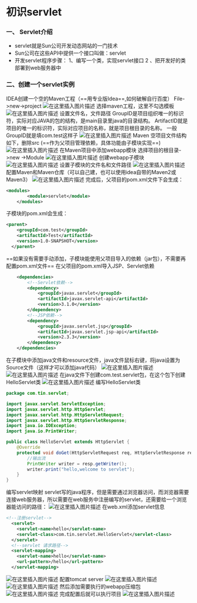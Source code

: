 # 初识servlet

<!--more-->

### 一、 Servlet介绍
 - servlet就是Sun公司开发动态网站的一门技术
 - Sun公司在这些API中提供一个接口叫做：servlet
 - 开发servlet程序步骤：
	  1、编写一个类，实现servlet接口
	  2 、把开发好的类部署到web服务器中
###  二、创建一个servlet实例
IDEA创建一个空的Maven工程（==用专业版Idea==,如何破解自行百度）
File->new->project
![在这里插入图片描述](https://img-blog.csdnimg.cn/20201219102740728.png?x-oss-process=image/watermark,type_ZmFuZ3poZW5naGVpdGk,shadow_10,text_aHR0cHM6Ly9ibG9nLmNzZG4ubmV0L3FxXzQxMTE2MDI3,size_16,color_FFFFFF,t_70#pic_center)
选择maven工程，这里不勾选模板
![在这里插入图片描述](https://img-blog.csdnimg.cn/20201219103148155.png?x-oss-process=image/watermark,type_ZmFuZ3poZW5naGVpdGk,shadow_10,text_aHR0cHM6Ly9ibG9nLmNzZG4ubmV0L3FxXzQxMTE2MDI3,size_16,color_FFFFFF,t_70#pic_center)
设置文件名，文件路径
GroupID是项目组织唯一的标识符，实际对应JAVA的包的结构，是main目录里java的目录结构。
ArtifactID就是项目的唯一的标识符，实际对应项目的名称，就是项目根目录的名称。
一般GroupID就是填com.test这样子
![在这里插入图片描述](https://img-blog.csdnimg.cn/20201219103457671.png?x-oss-process=image/watermark,type_ZmFuZ3poZW5naGVpdGk,shadow_10,text_aHR0cHM6Ly9ibG9nLmNzZG4ubmV0L3FxXzQxMTE2MDI3,size_16,color_FFFFFF,t_70#pic_center)
Maven 空项目文件结构如下，删除src (==作为父项目管理依赖，具体功能由子模块实现==)
![在这里插入图片描述](https://img-blog.csdnimg.cn/20201219104658660.png?x-oss-process=image/watermark,type_ZmFuZ3poZW5naGVpdGk,shadow_10,text_aHR0cHM6Ly9ibG9nLmNzZG4ubmV0L3FxXzQxMTE2MDI3,size_16,color_FFFFFF,t_70#pic_center)
在Maven项目中添加webapp模块
选择项目的根目录->new ->Module
![在这里插入图片描述](https://img-blog.csdnimg.cn/20201219105101777.png?x-oss-process=image/watermark,type_ZmFuZ3poZW5naGVpdGk,shadow_10,text_aHR0cHM6Ly9ibG9nLmNzZG4ubmV0L3FxXzQxMTE2MDI3,size_16,color_FFFFFF,t_70#pic_center)
创建webapp子模块
![在这里插入图片描述](https://img-blog.csdnimg.cn/20201219105406610.png?x-oss-process=image/watermark,type_ZmFuZ3poZW5naGVpdGk,shadow_10,text_aHR0cHM6Ly9ibG9nLmNzZG4ubmV0L3FxXzQxMTE2MDI3,size_16,color_FFFFFF,t_70#pic_center)
设置子模块的文件名和文件路径
![在这里插入图片描述](https://img-blog.csdnimg.cn/20201219105625607.png?x-oss-process=image/watermark,type_ZmFuZ3poZW5naGVpdGk,shadow_10,text_aHR0cHM6Ly9ibG9nLmNzZG4ubmV0L3FxXzQxMTE2MDI3,size_16,color_FFFFFF,t_70#pic_center)
配置Maven和Maven仓库（可以自己建，也可以使用idea自带的Maven2或Maven3）
![在这里插入图片描述](https://img-blog.csdnimg.cn/20201219105922105.png?x-oss-process=image/watermark,type_ZmFuZ3poZW5naGVpdGk,shadow_10,text_aHR0cHM6Ly9ibG9nLmNzZG4ubmV0L3FxXzQxMTE2MDI3,size_16,color_FFFFFF,t_70#pic_center)
完成后，父项目的pom.xml文件下会生成：

```xml
<modules>
        <module>servlet</module>
    </modules>
```
子模块的pom.xml会生成：
```xml
<parent>
    <groupId>com.test</groupId>
    <artifactId>Test</artifactId>
    <version>1.0-SNAPSHOT</version>
  </parent>
```
==如果没有需要手动添加，子模块能使用父项目导入的依赖（jar包），不需要再配置pom.xml文件==
在父项目的pom.xml导入JSP、Servlet依赖

```xml
    <dependencies>
        <!--Servlet依赖-->
        <dependency>
            <groupId>javax.servlet</groupId>
            <artifactId>javax.servlet-api</artifactId>
            <version>3.1.0</version>
        </dependency>
        <!--JSP依赖-->
        <dependency>
            <groupId>javax.servlet.jsp</groupId>
            <artifactId>javax.servlet.jsp-api</artifactId>
            <version>2.3.3</version>
        </dependency>
    </dependencies>

```
在子模块中添加java文件和resource文件，java文件鼠标右键，将java设置为Source文件（这样才可以添加java代码）
![在这里插入图片描述](https://img-blog.csdnimg.cn/20201219111526666.png?x-oss-process=image/watermark,type_ZmFuZ3poZW5naGVpdGk,shadow_10,text_aHR0cHM6Ly9ibG9nLmNzZG4ubmV0L3FxXzQxMTE2MDI3,size_16,color_FFFFFF,t_70#pic_center)
![在这里插入图片描述](https://img-blog.csdnimg.cn/20201219111742746.png?x-oss-process=image/watermark,type_ZmFuZ3poZW5naGVpdGk,shadow_10,text_aHR0cHM6Ly9ibG9nLmNzZG4ubmV0L3FxXzQxMTE2MDI3,size_16,color_FFFFFF,t_70#pic_center)
在java文件下创建com.test.servlet包，在这个包下创建HelloServlet类
![在这里插入图片描述](https://img-blog.csdnimg.cn/20201219112216696.png#pic_center)
编写HelloServlet类
```java
package com.tin.servlet;

import javax.servlet.ServletException;
import javax.servlet.http.HttpServlet;
import javax.servlet.http.HttpServletRequest;
import javax.servlet.http.HttpServletResponse;
import java.io.IOException;
import java.io.PrintWriter;

public class HelloServlet extends HttpServlet {
    @Override
    protected void doGet(HttpServletRequest req, HttpServletResponse resp) throws ServletException, IOException {
        //输出流
        PrintWriter writer = resp.getWriter();
        writer.print("hello,welcome to servlet");
    }
}

```
编写servlet映射
servlet写的java程序，但是需要通过浏览器访问，而浏览器需要连接web服务器，所以需要在web服务中注册编写的servlet，还需要给一个浏览器能访问的路径：
![在这里插入图片描述](https://img-blog.csdnimg.cn/20201219155426652.png?x-oss-process=image/watermark,type_ZmFuZ3poZW5naGVpdGk,shadow_10,text_aHR0cHM6Ly9ibG9nLmNzZG4ubmV0L3FxXzQxMTE2MDI3,size_16,color_FFFFFF,t_70#pic_center)
在web.xml添加servlet信息

```xml
<!--注册servlet-->
  <servlet>
    <servlet-name>hello</servlet-name>
    <servlet-class>com.tin.servlet.HelloServlet</servlet-class>
  </servlet>
  <!--servlet 请求路径-->
  <servlet-mapping>
    <servlet-name>hello</servlet-name>
    <url-pattern>/hello</url-pattern>
  </servlet-mapping>
```
![在这里插入图片描述](https://img-blog.csdnimg.cn/20201219155841761.png?x-oss-process=image/watermark,type_ZmFuZ3poZW5naGVpdGk,shadow_10,text_aHR0cHM6Ly9ibG9nLmNzZG4ubmV0L3FxXzQxMTE2MDI3,size_16,color_FFFFFF,t_70#pic_center)
配置tomcat server
![在这里插入图片描述](https://img-blog.csdnimg.cn/20201219160034173.png#pic_center)
![在这里插入图片描述](https://img-blog.csdnimg.cn/20201219160248108.png?x-oss-process=image/watermark,type_ZmFuZ3poZW5naGVpdGk,shadow_10,text_aHR0cHM6Ly9ibG9nLmNzZG4ubmV0L3FxXzQxMTE2MDI3,size_16,color_FFFFFF,t_70#pic_center)
然后添加需要执行的webapp压缩包
![在这里插入图片描述](https://img-blog.csdnimg.cn/20201219160759104.png?x-oss-process=image/watermark,type_ZmFuZ3poZW5naGVpdGk,shadow_10,text_aHR0cHM6Ly9ibG9nLmNzZG4ubmV0L3FxXzQxMTE2MDI3,size_16,color_FFFFFF,t_70#pic_center)
完成配置后就可以执行项目
![在这里插入图片描述](https://img-blog.csdnimg.cn/20201219161010969.png?x-oss-process=image/watermark,type_ZmFuZ3poZW5naGVpdGk,shadow_10,text_aHR0cHM6Ly9ibG9nLmNzZG4ubmV0L3FxXzQxMTE2MDI3,size_16,color_FFFFFF,t_70#pic_center)


